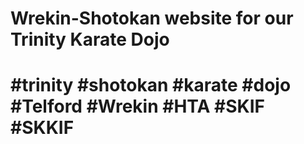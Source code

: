 # Wrekin-Shotokan website for our Trinity Karate Dojo 
# #trinity #shotokan #karate #dojo #Telford #Wrekin #HTA #SKIF #SKKIF

